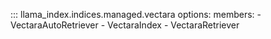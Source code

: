 ::: llama_index.indices.managed.vectara
    options:
      members:
        - VectaraAutoRetriever
        - VectaraIndex
        - VectaraRetriever
